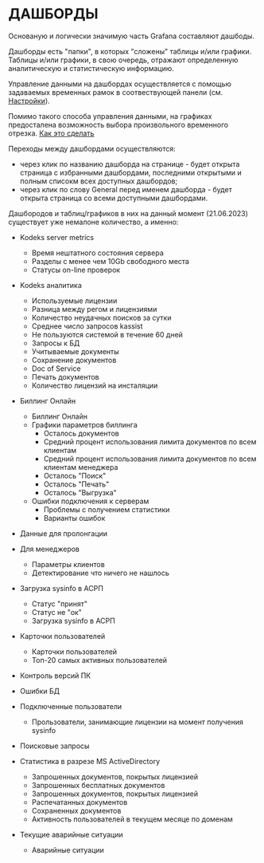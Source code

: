 # ДАШБОРДЫ

Основаную и логически значимую часть Grafana составляют дашбоды.

Дашборды есть "папки", в которых "сложены" таблицы и/или графики. Таблицы и/или графики, в свою очередь, отражают определенную аналитическую и статистическую информацию.

Управление данными на дашбордах осуществляется с помощью задаваемых временных рамок в соотвествующей панели (см. [Настройки](chapter-6.md)).

Помимо такого способа управления данными, на графиках предосталена возможность выбора произвольного временного отрезка. [Как это сделать](chapter-6.md#управление-временем-в-дашбордах)

Переходы между дашбордами осуществляются: 
- через клик по названию дашборда на странице - будет открыта страница с избранными дашбордами, последними открытыми и полным списокм всех доступных дашбордов;
- через клик по слову General перед именем дашборда - будет открыта страница со всеми доступными дашбордами.

Дашбородов и таблиц/графиков в них на данный момент (21.06.2023) существует уже немалоне количество, а именно:

- Kodeks server metrics
  - Время нештатного состояния сервера
  - Разделы с менее чем 10Gb свободного места
  - Статусы on-line проверок

- Kodeks аналитика
  - Используемые лицензии
  - Разница между регом и лицензиями
  - Количество неудачных поисков за сутки
  - Среднее число запросов kassist
  - Не пользуются системой в течение 60 дней
  - Запросы к БД
  - Учитываемые документы
  - Сохранение документов
  - Doc of Service
  - Печать документов
  - Количество лицензий на инсталяции

- Биллинг Онлайн
  - Биллинг Онлайн
  - Графики параметров биллинга
    - Осталось документов
    - Средний процент использования лимита документов по всем клиентам 
    - Средний процент использования лимита документов по всем клиентам менеджера
    - Осталось "Поиск"
    - Осталось "Печать"
    - Осталось "Выгрузка"
  - Ошибки подключения к серверам
    - Проблемы с получением статистики
    - Варианты ошибок

- Данные для пролонгации

- Для менеджеров
  - Параметры клиентов
  - Детектирование что ничего не нашлось

- Загрузка sysinfo в АСРП
  - Статус "принят"
  - Статус не "ок"
  - Загрузка sysinfo в АСРП

- Карточки пользователей
  - Карточки пользователей
  - Топ-20 самых активных пользователей
  
- Контроль версий ПК

- Ошибки БД

- Подключенные пользователи
  - Прользователи, занимающие лицензии на момент получения sysinfo

- Поисковые запросы

- Статистика в разрезе MS ActiveDirectory
  - Запрошенных документов, покрытых лицензией
  - Запрошенных бесплатных документов
  - Запрошенных документов, покрытых лицензией
  - Распечатанных документов
  - Сохраненных документов
  - Активность пользователей в текущем месяце по доменам

- Текущие аварийные ситуации
  - Аварийные ситуации